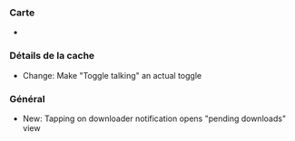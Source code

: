 ### Carte
-

### Détails de la cache
- Change: Make "Toggle talking" an actual toggle

### Général
- New: Tapping on downloader notification opens "pending downloads" view
